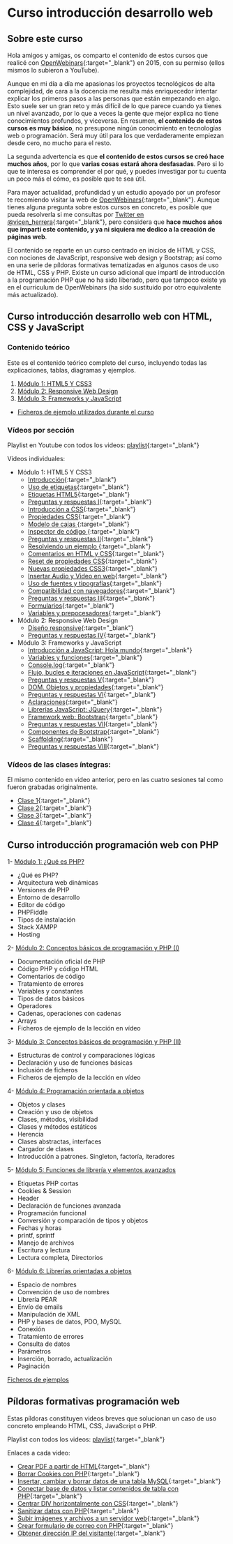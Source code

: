 # Curso introducción desarrollo web

## Sobre este curso
Hola amigos y amigas, os comparto el contenido de estos cursos que realicé con [OpenWebinars](https://openwebinars.net){:target="_blank"} en 2015, con su permiso (ellos mismos lo subieron a YouTube).

Aunque en mi día a día me apasionas los proyectos tecnológicos de alta complejidad, de cara a la docencia me resulta más enriquecedor intentar explicar los primeros pasos a las personas que están empezando en algo. Esto suele ser un gran reto y más difícil de lo que parece cuando ya tienes un nivel avanzado, por lo que a veces la gente que mejor explica no tiene conocimientos profundos, y viceversa. En resumen, **el contenido de estos cursos es muy básico**, no presupone ningún conocimiento en tecnologías web o programación. Será muy útil para los que verdaderamente empiezan desde cero, no mucho para el resto.

La segunda advertencia es que **el contenido de estos cursos se creó hace muchos años**, por lo que **varias cosas estará ahora desfasadas**. Pero si lo que te interesa es comprender el por qué, y puedes investigar por tu cuenta un poco más el cómo, es posible que te sea útil.

Para mayor actualidad, profundidad y un estudio apoyado por un profesor te recomiendo visitar la web de [OpenWebinars](https://openwebinars.net){:target="_blank"}. Aunque tienes alguna pregunta sobre estos cursos en concreto, es posible que pueda resolverla si me consultas por [Twitter en @vicen_herrera](https://twitter.com/Vicen_Herrera){:target="_blank"}, pero considera que **hace muchos años que impartí este contenido, y ya ni siquiera me dedico a la creación de páginas web**.

El contenido se reparte en un curso centrado en inicios de HTML y CSS, con nociones de JavaScript, responsive web design y Bootstrap; así como en una serie de píldoras formativas tematizadas en algunos casos de uso de HTML, CSS y PHP. Existe un curso adicional que impartí de introducción a la programación PHP que no ha sido liberado, pero que tampoco existe ya en el curriculum de OpenWebinars (ha sido sustituido por otro equivalente más actualizado).

## Curso introducción desarrollo web con HTML, CSS y JavaScript

### Contenido teórico

Este es el contenido teórico completo del curso, incluyendo todas las explicaciones, tablas, diagramas y ejemplos.

1. [Módulo 1: HTML5 Y CSS3](./web/modulo1.md)
2. [Módulo 2: Responsive Web Design](./web/modulo2.md)
3. [Módulo 3: Frameworks y JavaScript](./web/modulo3.md)
* [Ficheros de ejemplo utilizados durante el curso](./web/ejemplos_curso.zip)


### Vídeos por sección

Playlist en Youtube con todos los videos: [playlist](https://www.youtube.com/watch?v=vdoOJ9LQKN8&list=PLf8XMtbjh0dVdJEru1dWygVwpOpx6TfG-){:target="_blank"}

Vídeos individuales:
* Módulo 1: HTML5 Y CSS3
  * [Introducción](https://youtu.be/vdoOJ9LQKN8){:target="_blank"}
  * [Uso de etiquetas](https://youtu.be/PwRPvycI9jg){:target="_blank"}
  * [Etiquetas HTML5](https://youtu.be/PwRPvycI9jg){:target="_blank"}
  * [Preguntas y respuestas I](https://youtu.be/AX9mPGvXXmA){:target="_blank"}
  * [Introducción a CSS](https://youtu.be/dLSDkC7uj80){:target="_blank"}
  * [Propiedades CSS](https://youtu.be/yUdIVjqV0MM){:target="_blank"}
  * [Modelo de cajas ](https://youtu.be/VBHYIY4d_ew){:target="_blank"}
  * [Inspector de código ](https://youtu.be/vIUvp_7vSrs){:target="_blank"}
  * [Preguntas y respuestas II](https://youtu.be/WUDwGnX_BMI){:target="_blank"}
  * [Resolviendo un ejemplo ](https://youtu.be/1eSW4_HrMuU){:target="_blank"}
  * [Comentarios en HTML y CSS](https://youtu.be/BUswLJ81cQ8){:target="_blank"}
  * [Reset de propiedades CSS](https://youtu.be/0oTkrwFe620){:target="_blank"}
  * [Nuevas propiedades CSS3](https://youtu.be/ECMq-p_Xo_0){:target="_blank"}
  * [Insertar Audio y Video en web](https://youtu.be/8tYepspLTAk){:target="_blank"}
  * [Uso de fuentes y tipografías](https://youtu.be/yyqVKgxVbyk){:target="_blank"}
  * [Compatibilidad con navegadores](https://youtu.be/E4gg2WPqjuk){:target="_blank"}
  * [Preguntas y respuestas III](https://youtu.be/Xig0n7giJj0){:target="_blank"}
  * [Formularios](https://youtu.be/CNWwTf-bRfY){:target="_blank"}
  * [Variables y prepocesadores](https://youtu.be/VxSCI_m6BCQ){:target="_blank"}
* Módulo 2: Responsive Web Design
  * [Diseño responsive](https://youtu.be/xNqnkhvPS2w){:target="_blank"}
  * [Preguntas y respuestas IV](https://youtu.be/FY1Nx55sLoM){:target="_blank"}
* Módulo 3: Frameworks y JavaScript
  * [Introducción a JavaScript: Hola mundo](https://youtu.be/pnrHSKDUsLg){:target="_blank"}
  * [Variables y funciones](https://youtu.be/GMWex6px8E8){:target="_blank"}
  * [Console.log](https://youtu.be/ciKgxS01R5A){:target="_blank"}
  * [Flujo, bucles e iteraciones en JavaScript](https://youtu.be/SsVcRIs0BDE){:target="_blank"}
  * [Preguntas y respuestas V](https://youtu.be/6nkPdaalsOM){:target="_blank"}
  * [DOM. Objetos y propiedades](https://youtu.be/Z2f0y3_qKlE){:target="_blank"}
  * [Preguntas y respuestas VI](https://youtu.be/eONw4Qm8itc){:target="_blank"}
  * [Aclaraciones](https://youtu.be/zE4DwxXV8mk){:target="_blank"}
  * [Librerías JavaScript: JQuery](https://youtu.be/z7HuqUob1r0){:target="_blank"}
  * [Framework web: Bootstrap](https://youtu.be/UtBWtvdJuVQ){:target="_blank"}
  * [Preguntas y respuestas VII](https://youtu.be/YKFjuqELvUs){:target="_blank"}
  * [Componentes de Bootstrap](https://youtu.be/kJEsQ_Q4hEI){:target="_blank"}
  * [Scaffolding](https://youtu.be/qKpw8BcvgIA){:target="_blank"}
  * [Preguntas y respuestas VIII](https://youtu.be/WTaXoGw18C0){:target="_blank"}


### Vídeos de las clases íntegras:

El mismo contenido en video anterior, pero en las cuatro sesiones tal como fueron grabadas originalmente.

 * [Clase 1](https://youtu.be/LfKOq41qbuc){:target="_blank"}
 * [Clase 2](https://youtu.be/-Y3H8ApbxhI){:target="_blank"}
 * [Clase 3](https://youtu.be/9hF3u5NNPA0){:target="_blank"}
 * [Clase 4](https://youtu.be/pmPLeJn86tc){:target="_blank"}


## Curso introducción programación web con PHP

1- [Módulo 1: ¿Qué es PHP?](./php/1.md)
* ¿Qué es PHP?
* Arquitectura web dinámicas
* Versiones de PHP
* Entorno de desarrollo
* Editor de código
* PHPFiddle
* Tipos de instalación
* Stack XAMPP
* Hosting

2- [Módulo 2: Conceptos básicos de programación y PHP (I)](./php/2.md)
* Documentación oficial de PHP
* Código PHP y código HTML
* Comentarios de código
* Tratamiento de errores
* Variables y constantes
* Tipos de datos básicos
* Operadores
* Cadenas, operaciones con cadenas
* Arrays
* Ficheros de ejemplo de la lección en vídeo

3- [Módulo 3: Conceptos básicos de programación y PHP (II)](./php/3.md)
* Estructuras de control y comparaciones lógicas
* Declaración y uso de funciones básicas
* Inclusión de ficheros
* Ficheros de ejemplo de la lección en vídeo

4- [Módulo 4: Programación orientada a objetos](./php/4.md)
* Objetos y clases
* Creación y uso de objetos
* Clases, métodos, visibilidad
* Clases y métodos estáticos
* Herencia
* Clases abstractas, interfaces
* Cargador de clases
* Introducción a patrones. Singleton, factoría, iteradores

5- [Módulo 5: Funciones de librería y elementos avanzados](./php/5.md)
* Etiquetas PHP cortas
* Cookies & Session
* Header
* Declaración de funciones avanzada
* Programación funcional
* Conversión y comparación de tipos y objetos
* Fechas y horas
* printf, sprintf
* Manejo de archivos
* Escritura y lectura
* Lectura completa, Directorios

6- [Módulo 6: Librerías orientadas a objetos](./php/6.md)
* Espacio de nombres
* Convención de uso de nombres
* Librería PEAR
* Envío de emails
* Manipulación de XML
* PHP y bases de datos, PDO, MySQL
* Conexión
* Tratamiento de errores
* Consulta de datos
* Parámetros
* Inserción, borrado, actualización
* Paginación

[Ficheros de ejemplos](./php/ejemplos_php.zip)

## Píldoras formativas programación web

Estas píldoras constituyen videos breves que solucionan un caso de uso concreto empleando HTML, CSS, JavaScript o PHP.

Playlist con todos los videos: [playlist](https://www.youtube.com/watch?v=AEYV3geppMY&list=PLf8XMtbjh0dUST4XjW2pQurrz0H_9-bw6&index=1){:target="_blank"}

Enlaces a cada video:
  * [Crear PDF a partir de HTML](https://youtu.be/AEYV3geppMY){:target="_blank"}
  * [Borrar Cookies con PHP](https://youtu.be/Rsmf5Dhv3c8){:target="_blank"}
  * [Insertar, cambiar y borrar datos de una tabla MySQL](https://youtu.be/d1tVjK339mQ){:target="_blank"}
  * [Conectar base de datos y listar contenidos de tabla con PHP](https://youtu.be/JwRbgjzxpls){:target="_blank"}
  * [Centrar DIV horizontalmente con CSS](https://youtu.be/qESlid_3Vbg){:target="_blank"}
  * [Sanitizar datos con PHP](https://youtu.be/LufliMhEFiY){:target="_blank"}
  * [Subir imágenes y archivos a un servidor web](https://youtu.be/k2wBkpFQezI){:target="_blank"}
  * [Crear formulario de correo con PHP](https://youtu.be/CVHABD8S6K4){:target="_blank"}
  * [Obtener dirección IP del visitante](https://youtu.be/bP8QbWefTiI){:target="_blank"}
